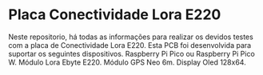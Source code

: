 # Placa Conectividade Lora E220

Neste repositorio, há todas as informações para realizar os devidos testes com a placa de Conectividade Lora E220.
Esta PCB foi desenvolvida para suportar os seguintes dispositivos.
Raspberry Pi Pico ou Raspberry Pi Pico W.
Módulo Lora Ebyte E220.
Módulo GPS Neo 6m.
Display Oled 128x64.
